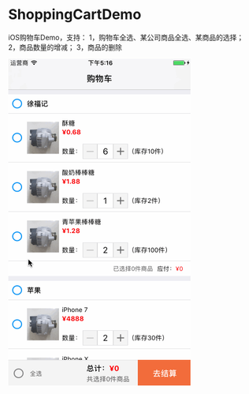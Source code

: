 # ShoppingCartDemo
iOS购物车Demo，支持：
1，购物车全选、某公司商品全选、某商品的选择；
2，商品数量的增减；
3，商品的删除

<img src="https://github.com/youngerhaha/ShoppingCartDemo/blob/master/ShoppingCart.gif" width="370" height="662" align="middle" />
